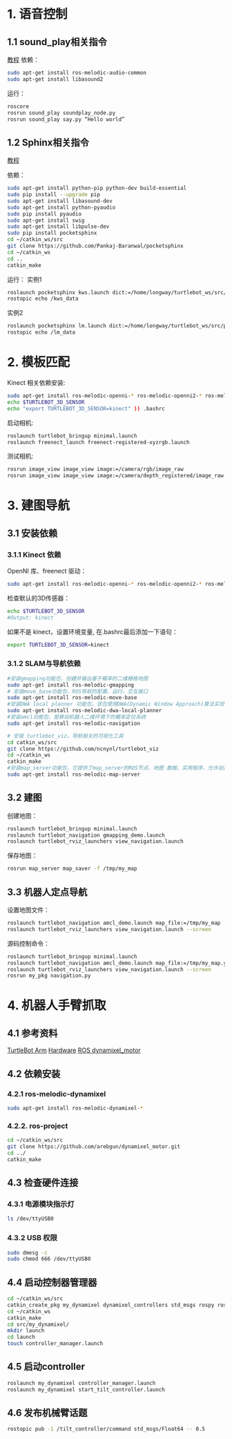 # 1. 语音控制

## 1.1 sound_play相关指令
[教程](http://wiki.ros.org/sound_play/Tutorials)
依赖：
```bash
sudo apt-get install ros-melodic-audio-common
sudo apt-get install libasound2
```
运行：
```bash
roscore
rosrun sound_play soundplay_node.py
rosrun sound_play say.py “Hello world”
```

## 1.2 Sphinx相关指令
[教程](http://wiki.ros.org/pocketsphinx)

依赖：
```bash
sudo apt-get install python-pip python-dev build-essential
sudo pip install --upgrade pip
sudo apt-get install libasound-dev
sudo apt-get install python-pyaudio
sudo pip install pyaudio
sudo apt-get install swig
sudo apt-get install libpulse-dev
sudo pip install pocketsphinx
cd ~/catkin_ws/src
git clone https://github.com/Pankaj-Baranwal/pocketsphinx​
cd ~/catkin_ws
cd ..
catkin_make
```
运行：
实例1
```bash
roslaunch pocketsphinx kws.launch dict:=/home/longway/turtlebot_ws/src/pocketsphinx/demo/voice_cmd.dic kws:=/home/longway/turtlebot_ws/src/pocketsphinx/demo/voice_cmd.kwlist
rostopic echo /kws_data
```
实例2
```bash
roslaunch pocketsphinx lm.launch dict:=/home/longway/turtlebot_ws/src/pocketsphinx/demo/robocup/robocup.dic lm:=/home/longway/turtlebot_ws/src/pocketsphinx/demo/robocup/robocup.lm
rostopic echo /lm_data
```

# 2. 模板匹配
Kinect 相关依赖安装:
```bash
sudo apt-get install ros-melodic-openni-* ros-melodic-openni2-* ros-melodic-freenect-*
echo $TURTLEBOT_3D_SENSOR
echo "export TURTLEBOT_3D_SENSOR=kinect" )) .bashrc
```
启动相机:
```bash
roslaunch turtlebot_bringup minimal.launch
roslaunch freenect_launch freenect-registered-xyzrgb.launch
```
测试相机:
```bash
rosrun image_view image_view image:=/camera/rgb/image_raw 
rosrun image_view image_view image:=/camera/depth_registered/image_raw
```

# 3. 建图导航

## 3.1 安装依赖
### 3.1.1 Kinect 依赖
OpenNI 库、freenect 驱动：
```bash
sudo apt-get install ros-melodic-openni-* ros-melodic-openni2-* ros-melodic-freenect-*
```
检查默认的3D传感器：
```bash
echo $TURTLEBOT_3D_SENSOR
#Output: kinect
```
如果不是 kinect，设置环境变量, 在.bashrc最后添加一下语句：
```bash
export TURTLEBOT_3D_SENSOR=kinect
```
### 3.1.2 SLAM与导航依赖
```bash
#安装gmapping功能包，创建并输出基于概率的二维栅格地图
sudo apt-get install ros-melodic-gmapping
# 安装move_base功能包，ROS导航的配置、运行、交互接口
sudo apt-get install ros-melodic-move-base
#安装DWA local planner 功能包，该包使用DWA(Dynamic Window Approach)算法实现平面上移动机器人局部导航功能
sudo apt-get install ros-melodic-dwa-local-planner
#安装amcl功能包，是移动机器人二维环境下的概率定位系统
sudo apt-get install ros-melodic-navigation
```
```bash
# 安装 turtlebot_viz，导航相关的可视化工具
cd catkin_ws/src
git clone https://github.com/ncnynl/turtlebot_viz
cd ~/catkin_ws
catkin_make
#安装map_server功能包，它提供了map_server的ROS节点、地图 数据、实用程序，允许动态生成的映射保存到文件
sudo apt-get install ros-melodic-map-server
```

## 3.2 建图
创建地图：
```bash
roslaunch turtlebot_bringup minimal.launch
roslaunch turtlebot_navigation gmapping_demo.launch
roslaunch turtlebot_rviz_launchers view_navigation.launch
```
保存地图：
```bash
rosrun map_server map_saver -f /tmp/my_map
```

## 3.3 机器人定点导航
设置地图文件：
```bash
roslaunch turtlebot_navigation amcl_demo.launch map_file:=/tmp/my_map
roslaunch turtlebot_rviz_launchers view_navigation.launch --screen
```
源码控制命令：
```bash
roslaunch turtlebot_bringup minimal.launch
roslaunch turtlebot_navigation amcl_demo.launch map_file:=/tmp/my_map.yaml
roslaunch turtlebot_rviz_launchers view_navigation.launch --screen 
rosrun my_pkg navigation.py
```

# 4. 机器人手臂抓取

## 4.1 参考资料
[TurtleBot Arm](http://wiki.ros.org/turtlebot_arm/)
[Hardware](https://makezine.com/projects/build-an-arm-for-your-turtlebot/ )
[ROS dynamixel_motor](http://wiki.ros.org/dynamixel_motor)

## 4.2 依赖安装
### 4.2.1 ros-melodic-dynamixel
```bash
sudo apt-get install ros-melodic-dynamixel-*
```
### 4.2.2. ros-project
```bash
cd ~/catkin_ws/src
git clone https://github.com/arebgun/dynamixel_motor.git 
cd ../
catkin_make
```

## 4.3 检查硬件连接
### 4.3.1 电源模块指示灯
```bash
ls /dev/ttyUSB0
```
### 4.3.2 USB 权限
```bash
sudo dmesg -c
sudo chmod 666 /dev/ttyUSB0
```

## 4.4 启动控制器管理器
```bash
cd ~/catkin_ws/src
catkin_create_pkg my_dynamixel dynamixel_controllers std_msgs rospy roscpp
cd ~/catkin_ws
catkin_make
cd src/my_dynamixel/ 
mkdir launch
cd launch
touch controller_manager.launch
```

## 4.5 启动controller
```bash
roslaunch my_dynamixel controller_manager.launch
roslaunch my_dynamixel start_tilt_controller.launch
```

## 4.6 发布机械臂话题
```bash
rostopic pub -1 /tilt_controller/command std_msgs/Float64 -- 0.5
```